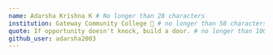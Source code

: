 ```yaml
---
name: Adarsha Krishna K # No longer than 28 characters
institution: Gateway Community College 🚩 # no longer than 58 characters
quote: If opportunity doesn't knock, build a door. # no longer than 100 characters, avoid using quotes(") to guarantee the format remains the same.
github_user: adarsha2003
---
```

